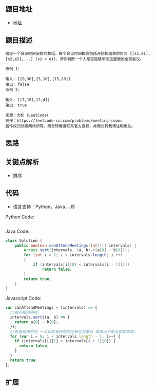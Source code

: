 ## 题目地址

- [地址](https://leetcode-cn.com/problems/meeting-rooms/)

## 题目描述

```
给定一个会议时间安排的数组，每个会议时间都会包括开始和结束的时间 [[s1,e1],[s2,e2],...] (si < ei)，请你判断一个人是否能够参加这里面的全部会议。

示例 1:

输入: [[0,30],[5,10],[15,20]]
输出: false
示例 2:

输入: [[7,10],[2,4]]
输出: true

来源：力扣（LeetCode）
链接：https://leetcode-cn.com/problems/meeting-rooms
著作权归领扣网络所有。商业转载请联系官方授权，非商业转载请注明出处。
```

## 思路

## 关键点解析

- 排序

## 代码

- 语言支持：Python，Java，JS

Python Code:

```python


```

Java Code:

```java
class Solution {
    public boolean canAttendMeetings(int[][] intervals) {
        Arrays.sort(intervals, (a, b)->(a[0] - b[0]));
        for (int i = 1; i < intervals.length; i ++)
        {
            if (intervals[i][0] < intervals[i - 1][1])
                return false;
        }
        return true;
    }
}
```

Javascript Code:

```js
var canAttendMeetings = (intervals) => {
  //按开始时间排
  intervals.sort((a, b) => {
    return a[0] - b[0];
  });
  //前者结束时间 一旦和后者开始时间有交叉重点 就表示不能全部能参加；
  for (var i = 0; i < intervals.length - 1; i++) {
    if (intervals[i][1] > intervals[i + 1][0]) {
      return false;
    }
  }
  return true;
};
```

## 扩展

